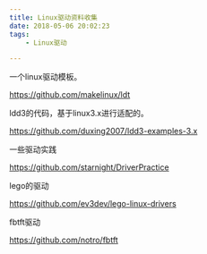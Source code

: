 ```yaml
---
title: Linux驱动资料收集
date: 2018-05-06 20:02:23
tags:
	- Linux驱动

---
```




一个linux驱动模板。

https://github.com/makelinux/ldt



ldd3的代码，基于linux3.x进行适配的。

https://github.com/duxing2007/ldd3-examples-3.x



一些驱动实践

https://github.com/starnight/DriverPractice



lego的驱动

https://github.com/ev3dev/lego-linux-drivers



fbtft驱动

https://github.com/notro/fbtft



